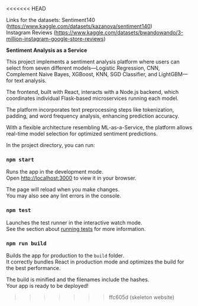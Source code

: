 <<<<<<< HEAD

Links for the datasets: 
Sentiment140 (https://www.kaggle.com/datasets/kazanova/sentiment140) \
Instagram Reviews (https://www.kaggle.com/datasets/bwandowando/3-million-instagram-google-store-reviews)

**Sentiment Analysis as a Service**

This project implements a sentiment analysis platform where users can select from seven different models—Logistic Regression, CNN, Complement Naive Bayes, XGBoost, KNN, SGD Classifier, and LightGBM—for text analysis. 

The frontend, built with React, interacts with a Node.js backend, which coordinates individual Flask-based microservices running each model. 

The platform incorporates text preprocessing steps like tokenization, padding, and word frequency analysis, enhancing prediction accuracy. 

With a flexible architecture resembling ML-as-a-Service, the platform allows real-time model selection for optimized sentiment predictions.

In the project directory, you can run:
### `npm start`
Runs the app in the development mode.\
Open [http://localhost:3000](http://localhost:3000) to view it in your browser.

The page will reload when you make changes.\
You may also see any lint errors in the console.

### `npm test`
Launches the test runner in the interactive watch mode.\
See the section about [running tests](https://facebook.github.io/create-react-app/docs/running-tests) for more information.

### `npm run build`
Builds the app for production to the `build` folder.\
It correctly bundles React in production mode and optimizes the build for the best performance.

The build is minified and the filenames include the hashes.\
Your app is ready to be deployed!






>>>>>>> ffc605d (skeleton website)
